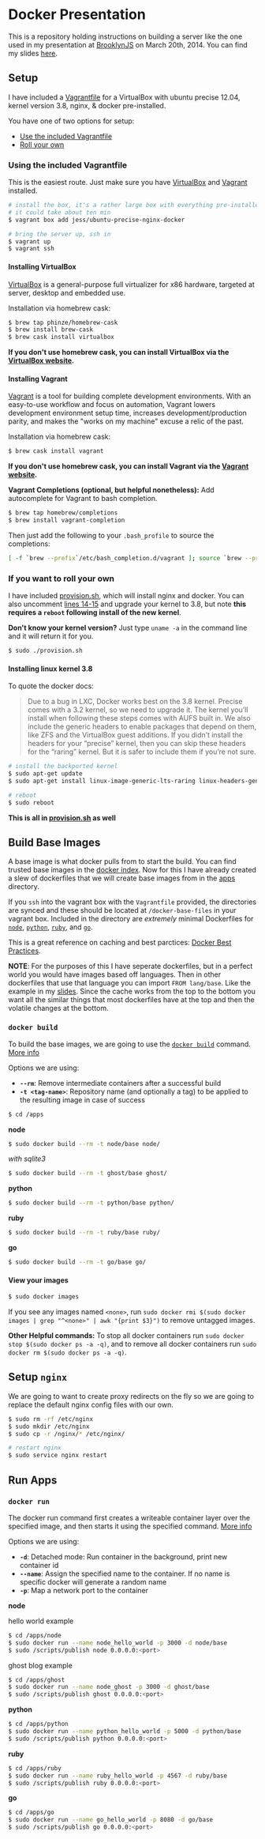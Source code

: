 # Docker Presentation

This is a repository holding instructions on building a server like the one used in my presentation at [BrooklynJS](http://brooklynjs.com) on March 20th, 2014. You can find my slides [here](http://jesss.s3-website-us-west-1.amazonaws.com/docker-presentation/).

## Setup
I have included a [Vagrantfile](https://github.com/jfrazelle/docker-presentation/blob/master/Vagrantfile) for a VirtualBox with ubuntu precise 12.04, kernel version 3.8, nginx, & docker pre-installed.

You have one of two options for setup:

- [Use the included Vagrantfile](#using-the-included-vagrantfile)
- [Roll your own](#if-you-want-to-roll-your-own)

### Using the included Vagrantfile

This is the easiest route. Just make sure you have [VirtualBox](#installing-virtualbox) and [Vagrant](#installing-vagrant) installed.

```bash
# install the box, it's a rather large box with everything pre-installed
# it could take about ten min
$ vagrant box add jess/ubuntu-precise-nginx-docker

# bring the server up, ssh in
$ vagrant up
$ vagrant ssh
```

#### Installing VirtualBox

[VirtualBox](https://www.virtualbox.org/) is a general-purpose full virtualizer for x86 hardware, targeted at server, desktop and embedded use.

Installation via homebrew cask:

```bash
$ brew tap phinze/homebrew-cask
$ brew install brew-cask
$ brew cask install virtualbox
```

**If you don't use homebrew cask, you can install VirtualBox via the [VirtualBox website](https://www.virtualbox.org/wiki/Downloads).**

#### Installing Vagrant

[Vagrant](http://www.vagrantup.com/) is a tool for building complete development environments. With an easy-to-use workflow and focus on automation, Vagrant lowers development environment setup time, increases development/production parity, and makes the "works on my machine" excuse a relic of the past.

Installation via homebrew cask:

```bash
$ brew cask install vagrant
```

**If you don't use homebrew cask, you can install Vagrant via the [Vagrant website](http://www.vagrantup.com/downloads.html).**

**Vagrant Completions (optional, but helpful nonetheless):** Add autocomplete for Vagrant to bash completion.

```bash
$ brew tap homebrew/completions
$ brew install vagrant-completion
```

Then just add the following to your `.bash_profile` to source the completions:

```bash
[ -f `brew --prefix`/etc/bash_completion.d/vagrant ]; source `brew --prefix`/etc/bash_completion.d/vagrant
```

### If you want to roll your own

I have included [provision.sh](https://github.com/jfrazelle/docker-presentation/blob/master/provision.sh), which will install nginx and docker. You can also uncomment [lines 14-15](https://github.com/jfrazelle/docker-presentation/blob/master/provision.sh#L14-15) and upgrade your kernel to 3.8, but note **this requires a `reboot` following install of the new kernel**.

**Don't know your kernel version?** Just type `uname -a` in the command line and it will return it for you.

```bash
$ sudo ./provision.sh
```

#### Installing linux kernel 3.8
To quote the docker docs:

> Due to a bug in LXC, Docker works best on the 3.8 kernel. Precise comes with a 3.2 kernel, so we need to upgrade it. The kernel you’ll install when following these steps comes with AUFS built in. We also include the generic headers to enable packages that depend on them, like ZFS and the VirtualBox guest additions. If you didn’t install the headers for your “precise” kernel, then you can skip these headers for the “raring” kernel. But it is safer to include them if you’re not sure.

```bash
# install the backported kernel
$ sudo apt-get update
$ sudo apt-get install linux-image-generic-lts-raring linux-headers-generic-lts-raring

# reboot
$ sudo reboot
```

**This is all in [provision.sh](https://github.com/jfrazelle/docker-presentation/blob/master/provision.sh) as well**

## Build Base Images

A base image is what docker pulls from to start the build. You can find trusted base images in the [docker index](https://index.docker.io/). Now for this I have already created a slew of dockerfiles that we will create base images from in the [apps](https://github.com/jfrazelle/docker-presentation/blob/master/apps/) directory.

If you `ssh` into the vagrant box with the `Vagrantfile` provided, the directories are synced and these should be located at `/docker-base-files` in your vagrant box. Included in the directory are *extremely* minimal Dockerfiles for [`node`](https://github.com/jfrazelle/docker-presentation/blob/master/apps/node/Dockerfile), [`python`](https://github.com/jfrazelle/docker-presentation/blob/master/apps/python/Dockerfile), [`ruby`](https://github.com/jfrazelle/docker-presentation/blob/master/apps/ruby/Dockerfile), and [`go`](https://github.com/jfrazelle/docker-presentation/blob/master/apps/go/Dockerfile).

This is a great reference on caching and best parctices: [Docker Best Practices](http://crosbymichael.com/dockerfile-best-practices.html).

**NOTE**: For the purposes of this I have seperate dockerfiles, but in a perfect world you would have images based off languages. Then in other dockerfiles that use that language you can import `FROM lang/base`. Like the example in my [slides](http://jesss.s3-website-us-west-1.amazonaws.com/docker-presentation/#6). Since the cache works from the top to the bottom you want all the similar things that most dockerfiles have at the top and then the volatile changes at the bottom.

### `docker build`
To build the base images, we are going to use the [`docker build`](http://docs.docker.io/en/latest/reference/commandline/cli/#build) command. [More info](http://docs.docker.io/en/latest/reference/commandline/cli/#build)

Options we are using:

- **`--rm`**: Remove intermediate containers after a successful build
- **`-t <tag-name>`**: Repository name (and optionally a tag) to be applied
         to the resulting image in case of success


```bash
$ cd /apps
```

**node**

```bash
$ sudo docker build --rm -t node/base node/
```

*with sqlite3*

```bash
$ sudo docker build --rm -t ghost/base ghost/
```

**python**

```bash
$ sudo docker build --rm -t python/base python/
```

**ruby**

```bash
$ sudo docker build --rm -t ruby/base ruby/
```

**go**

```bash
$ sudo docker build --rm -t go/base go/
```

#### View your images

```bash
$ sudo docker images
```

If you see any images named `<none>`, run `sudo docker rmi $(sudo docker images | grep "^<none>" | awk "{print $3}")` to remove untagged images.

**Other Helpful commands:** To stop all docker containers run `sudo docker stop $(sudo docker ps -a -q)`, and to remove all docker containers run `sudo docker rm $(sudo docker ps -a -q)`.

## Setup `nginx`

We are going to want to create proxy redirects on the fly so we are going to replace the default nginx config files with our own.

```bash
$ sudo rm -rf /etc/nginx
$ sudo mkdir /etc/nginx
$ sudo cp -r /nginx/* /etc/nginx/

# restart nginx
$ sudo service nginx restart
```

## Run Apps

### `docker run`
The docker run command first creates a writeable container layer over the specified image, and then starts it using the specified command. [More info](http://docs.docker.io/en/latest/reference/commandline/cli/#run)

Options we are using:

- **`-d`**: Detached mode: Run container in the background, print new container id
- **`--name`**: Assign the specified name to the container. If no name is specific docker will generate a random name
- **`-p`**: Map a network port to the container

**node**

hello world example

```bash
$ cd /apps/node
$ sudo docker run --name node_hello_world -p 3000 -d node/base
$ sudo /scripts/publish node 0.0.0.0:<port>
```

ghost blog example

```bash
$ cd /apps/ghost
$ sudo docker run --name node_ghost -p 3000 -d ghost/base
$ sudo /scripts/publish ghost 0.0.0.0:<port>
```

**python**

```bash
$ cd /apps/python
$ sudo docker run --name python_hello_world -p 5000 -d python/base
$ sudo /scripts/publish python 0.0.0.0:<port>
```

**ruby**

```bash
$ cd /apps/ruby
$ sudo docker run --name ruby_hello_world -p 4567 -d ruby/base
$ sudo /scripts/publish ruby 0.0.0.0:<port>
```

**go**

```bash
$ cd /apps/go
$ sudo docker run --name go_hello_world -p 8080 -d go/base
$ sudo /scripts/publish go 0.0.0.0:<port>
```

